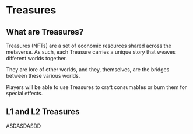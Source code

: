 # Treasures

## What are Treasures?

Treasures (NFTs) are a set of economic resources shared across the metaverse. As such, each Treasure carries a unique story that weaves different worlds together.

They are lore of other worlds, and they, themselves, are the bridges between these various worlds.

Players will be able to use Treasures to craft consumables or burn them for special effects.

## L1 and L2 Treasures

ASDASDASDD
